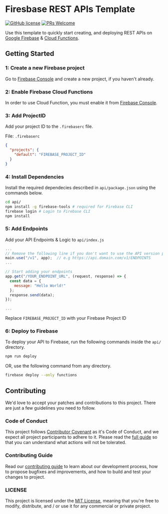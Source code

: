 # Firesbase REST APIs Template

[![GitHub license](https://img.shields.io/badge/license-MIT-blue.svg)](./LICENSE) [![PRs Welcome](https://img.shields.io/badge/PRs-welcome-brightgreen.svg)](./CONTRIBUTING.md)

Use this template to quickly start creating, and deploying REST APIs on [Google Firebase](https://firebase.google.com) & [Cloud Functions](https://firebase.google.com/products/functions).

## Getting Started

### **1**: Create a new Firebase project

Go to [Firebase Console](https://console.firebase.google.com) and create a new project, if you haven't already.

### **2**: Enable Firebase Cloud Functions

In order to use Cloud Function, you must enable it from [Firebase Console](https://console.firebase.google.com).

### **3**: Add ProjectID

Add your project ID to the `.firebaserc` file.

File: `.firebaserc`

```json
{
  "projects": {
    "default": "FIREBASE_PROJECT_ID"
  }
}
```

### **4**: Install Dependencies

Install the required dependecies described in `api/package.json` using the commands below.

```sh
cd api/
npm install -g firebase-tools # required for Firebase CLI
firebase login # Login to Firebase CLI
npm install
```

### **5**: Add Endpoints

Add your API Endpoints & Logic to `api/index.js`

```js
...
// Remove the following line if you don't want to use the API version prefix
main.use("/v1", app);  // e.g https://api.domain.com/v1/ENDPOINTS
...

// Start adding your endpoints
app.get("/YOUR_ENDPOINT_URL", (request, response) => {
  const data = {
    message: "Hello World!"
  };
  response.send(data);
});

...
```

Replace `FIREBASE_PROJECT_ID` with your Firebase Project ID

### **6**: Deploy to Firebase

To deploy your API to Firebase, run the following commands inside the `api/` directory.

```sh
npm run deploy
```

OR, use the following command from any directory.

```sh
firebase deploy --only functions
```

## Contributing

We'd love to accept your patches and contributions to this project. There are just a few guidelines you need to follow.

### Code of Conduct

This project follows [Contributor Covenant](https://www.contributor-covenant.org/)
as it's Code of Conduct, and we expect all project participants to adhere to it.
Please read the [full guide](./CODE_OF_CONDUCT.md) so that you can understand
what actions will not be tolerated.

### Contributing Guide

Read our [contributing guide](./CONTRIBUTING.md) to learn about our development process, how to propose bugfixes and improvements, and how to build and test your changes to project.

### LICENSE

This project is licensed under the [MIT License](./LICENSE), meaning that you're free to modify, distribute, and / or use it for any commercial or private project.
